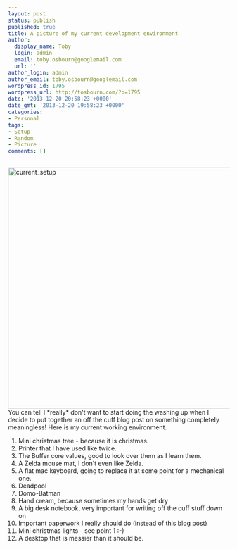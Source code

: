 ```yaml
---
layout: post
status: publish
published: true
title: A picture of my current development environment
author:
  display_name: Toby
  login: admin
  email: toby.osbourn@googlemail.com
  url: ''
author_login: admin
author_email: toby.osbourn@googlemail.com
wordpress_id: 1795
wordpress_url: http://tosbourn.com/?p=1795
date: '2013-12-20 20:58:23 +0000'
date_gmt: '2013-12-20 19:58:23 +0000'
categories:
- Personal
tags:
- Setup
- Random
- Picture
comments: []
---
```

<p><a href="http://tosbourn.com/wp-content/uploads/2013/12/current_setup.jpg"><img class="aligncenter size-full wp-image-1796" alt="current_setup" src="http://tosbourn.com/wp-content/uploads/2013/12/current_setup.jpg" width="1200" height="548" /></a>You can tell I *really* don't want to start doing the washing up when I decide to put together an off the cuff blog post on something completely meaningless! Here is my current working environment.</p>
<ol>
<li>Mini christmas tree - because it is christmas.</li>
<li>Printer that I have used like twice.</li>
<li>The Buffer core values, good to look over them as I learn them.</li>
<li>A Zelda mouse mat, I don't even like Zelda.</li>
<li>A flat mac keyboard, going to replace it at some point for a mechanical one.</li>
<li>Deadpool</li>
<li>Domo-Batman</li>
<li>Hand cream, because sometimes my hands get dry</li>
<li>A big desk notebook, very important for writing off the cuff stuff down on</li>
<li>Important paperwork I really should do (instead of this blog post)</li>
<li>Mini christmas lights - see point 1 :-)</li>
<li>A desktop that is messier than it should be.</li>
</ol>
